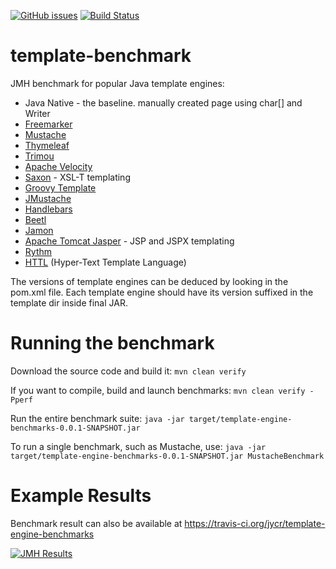 [![GitHub issues](https://img.shields.io/github/issues/jycr/template-engine-benchmarks.svg)](https://github.com/jycr/template-engine-benchmarks/issues)
[![Build Status](https://travis-ci.org/jycr/template-engine-benchmarks.svg?branch=master)](https://travis-ci.org/jycr/template-engine-benchmarks)

template-benchmark
================

JMH benchmark for popular Java template engines:

* Java Native - the baseline. manually created page using char[] and Writer
* [Freemarker](http://freemarker.org/)
* [Mustache](https://github.com/spullara/mustache.java)
* [Thymeleaf](http://www.thymeleaf.org/)
* [Trimou](http://trimou.org/)
* [Apache Velocity](https://velocity.apache.org/)
* [Saxon](http://saxon.sourceforge.net/) - XSL-T templating
* [Groovy Template](http://docs.groovy-lang.org/latest/html/documentation/template-engines.html)
* [JMustache ](https://github.com/samskivert/jmustache)
* [Handlebars](https://github.com/jknack/handlebars.java)
* [Beetl](http://ibeetl.com/guide/beetl.html)
* [Jamon](http://www.jamon.org)
* [Apache Tomcat Jasper](https://tomcat.apache.org/tomcat-8.5-doc/jasper-howto.html) - JSP and JSPX templating
* [Rythm](http://rythmengine.org/)
* [HTTL](http://httl.github.io/en/) (Hyper-Text Template Language) 
  
The versions of template engines can be deduced by looking in the pom.xml file.
Each template engine should have its version suffixed in the template dir inside final JAR.

Running the benchmark
======================


Download the source code and build it:
`mvn clean verify`

If you want to compile, build and launch benchmarks:
`mvn clean verify -Pperf`

Run the entire benchmark suite:
`java -jar target/template-engine-benchmarks-0.0.1-SNAPSHOT.jar`

To run a single benchmark, such as Mustache, use:
`java -jar target/template-engine-benchmarks-0.0.1-SNAPSHOT.jar MustacheBenchmark`

Example Results
===============

Benchmark result can also be available at https://travis-ci.org/jycr/template-engine-benchmarks

[![JMH Results](https://img.shields.io/github/issues/jycr/template-engine-benchmarks.svg)](https://github.com/jycr/template-engine-benchmarks/issues)

